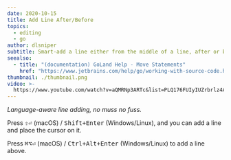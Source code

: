 ```yaml
---
date: 2020-10-15
title: Add Line After/Before
topics:
  - editing
  - go
author: dlsniper
subtitle: Smart-add a line either from the middle of a line, after or before the current line.
seealso:
  - title: "(documentation) GoLand Help - Move Statements"
    href: "https://www.jetbrains.com/help/go/working-with-source-code.html#move-statements"
thumbnail: ./thumbnail.png
video: >-
  https://www.youtube.com/watch?v=aQMRNp3ARTc&list=PLQ176FUIyIUZrbrlz4AY1V8VzBJKZyVlW&index=8
---
```


_Language-aware line adding, no muss no fuss._

Press <kbd>⇧⏎</kbd> (macOS) / <kbd>Shift+Enter</kbd> (Windows/Linux), and you can add a line and place the cursor on it.

Press <kbd>⌘⌥⏎</kbd> (macOS) / <kbd>Ctrl+Alt+Enter</kbd> (Windows/Linux) to add a line above.
